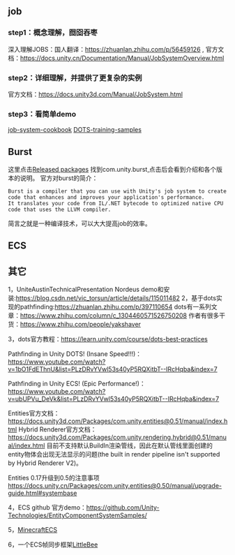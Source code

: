 ## job
### step1：概念理解，囫囵吞枣
深入理解JOBS：国人翻译：https://zhuanlan.zhihu.com/p/56459126 ,  官方文档：https://docs.unity.cn/Documentation/Manual/JobSystemOverview.html
### step2：详细理解，并提供了更复杂的实例
官方文档：https://docs.unity3d.com/Manual/JobSystem.html
### step3：看简单demo
[job-system-cookbook](https://github.com/stella3d/job-system-cookbook)
[DOTS-training-samples](https://github.com/Unity-Technologies/DOTS-training-samples)
## Burst
这里点击[Released packages](https://docs.unity3d.com/Manual/pack-safe.html) 找到com.unity.burst,点击后会看到介绍和各个版本的说明。
官方对burst的简介：
```
Burst is a compiler that you can use with Unity's job system to create code that enhances and improves your application's performance. 
It translates your code from IL/.NET bytecode to optimized native CPU code that uses the LLVM compiler.
```
简言之就是一种编译技术，可以大大提高job的效率。

## ECS




## 其它
1，UniteAustinTechnicalPresentation Nordeus demo和安装:https://blog.csdn.net/vic_torsun/article/details/115011482
2，基于dots实现的pathfinding:https://zhuanlan.zhihu.com/p/397110654
dots有一系列文章：https://www.zhihu.com/column/c_1304460571526750208
作者有很多干货：https://www.zhihu.com/people/yakshaver

3，dots官方教程：https://learn.unity.com/course/dots-best-practices 

Pathfinding in Unity DOTS! (Insane Speed!!!)：
https://www.youtube.com/watch?v=1bO1FdEThnU&list=PLzDRvYVwl53s40yP5RQXitbT--IRcHqba&index=7


Pathfinding in Unity ECS! (Epic Performance!)：
https://www.youtube.com/watch?v=ubUPVu_DeVk&list=PLzDRvYVwl53s40yP5RQXitbT--IRcHqba&index=7



Entities官方文档：https://docs.unity3d.com/Packages/com.unity.entities@0.51/manual/index.html
Hybrid Renderer官方文档：https://docs.unity3d.com/Packages/com.unity.rendering.hybrid@0.51/manual/index.html
目前不支持默认BuildIn渲染管线，因此在默认管线里面创建的entity物体会出现无法显示的问题(the built in render pipeline isn't supported by Hybrid Renderer V2)。



Entities 0.17升级到0.5的注意事项
https://docs.unity.cn/Packages/com.unity.entities@0.50/manual/upgrade-guide.html#systembase


4，ECS github 官方demo：https://github.com/Unity-Technologies/EntityComponentSystemSamples/

5，[MinecraftECS](https://github.com/UnityTechnologies/MinecraftECS)

6，一个ECS帧同步框架[LittleBee](https://github.com/dudu502/LittleBee)